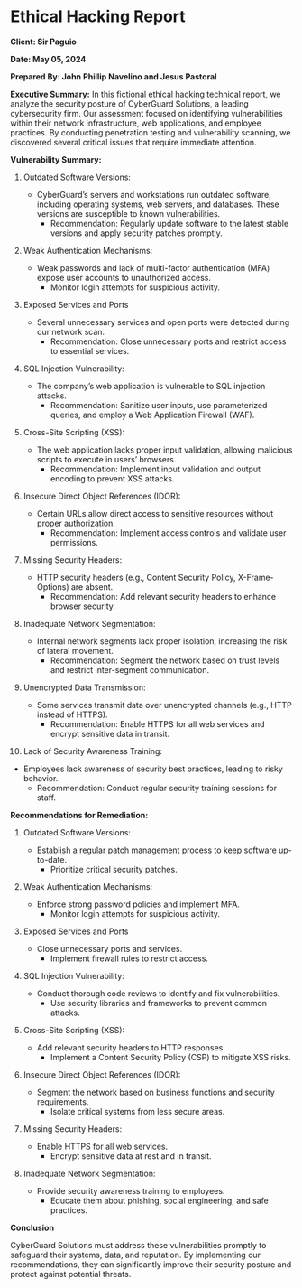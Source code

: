 # Ethical Hacking Report #
**Client: Sir Paguio** 


**Date: May 05, 2024** 

**Prepared By: John Phillip Navelino and Jesus Pastoral** 

**Executive Summary:** In this fictional ethical hacking technical report, we analyze the security posture of CyberGuard Solutions, a leading cybersecurity firm. Our assessment focused on identifying vulnerabilities within their network infrastructure, web applications, and employee practices. By conducting penetration testing and vulnerability scanning, we discovered several critical issues that require immediate attention.

**Vulnerability Summary:**

1. Outdated Software Versions:
   - CyberGuard’s servers and workstations run outdated software, including operating systems, web servers, and databases. These versions are susceptible to known vulnerabilities.
     - Recommendation: Regularly update software to the latest stable versions and apply security patches promptly.
    
2. Weak Authentication Mechanisms:
   - Weak passwords and lack of multi-factor authentication (MFA) expose user accounts to unauthorized access.
     - Monitor login attempts for suspicious activity.

3. Exposed Services and Ports
   - Several unnecessary services and open ports were detected during our network scan.
     - Recommendation: Close unnecessary ports and restrict access to essential services.
    
4. SQL Injection Vulnerability:
   - The company’s web application is vulnerable to SQL injection attacks.
     - Recommendation: Sanitize user inputs, use parameterized queries, and employ a Web Application Firewall (WAF).
    
5. Cross-Site Scripting (XSS):
   - The web application lacks proper input validation, allowing malicious scripts to execute in users’ browsers.
     - Recommendation: Implement input validation and output encoding to prevent XSS attacks.
    
6. Insecure Direct Object References (IDOR):
   - Certain URLs allow direct access to sensitive resources without proper authorization.
     - Recommendation: Implement access controls and validate user permissions.
    
7. Missing Security Headers:
   - HTTP security headers (e.g., Content Security Policy, X-Frame-Options) are absent.
     - Recommendation: Add relevant security headers to enhance browser security.

8. Inadequate Network Segmentation:
   - Internal network segments lack proper isolation, increasing the risk of lateral movement.
     - Recommendation: Segment the network based on trust levels and restrict inter-segment communication.
    
9. Unencrypted Data Transmission:
   - Some services transmit data over unencrypted channels (e.g., HTTP instead of HTTPS).
     - Recommendation: Enable HTTPS for all web services and encrypt sensitive data in transit.
    
10. Lack of Security Awareness Training:
   - Employees lack awareness of security best practices, leading to risky behavior.
     - Recommendation: Conduct regular security training sessions for staff.
    
**Recommendations for Remediation:**

1. Outdated Software Versions:
   - Establish a regular patch management process to keep software up-to-date.
     - Prioritize critical security patches.
    
2. Weak Authentication Mechanisms:
   - Enforce strong password policies and implement MFA.
     - Monitor login attempts for suspicious activity.

3. Exposed Services and Ports
   - Close unnecessary ports and services.
     - Implement firewall rules to restrict access.
    
4. SQL Injection Vulnerability:
   - Conduct thorough code reviews to identify and fix vulnerabilities.
     - Use security libraries and frameworks to prevent common attacks.
    
5. Cross-Site Scripting (XSS):
   - Add relevant security headers to HTTP responses.
     - Implement a Content Security Policy (CSP) to mitigate XSS risks.
    
6. Insecure Direct Object References (IDOR):
   - Segment the network based on business functions and security requirements.
     - Isolate critical systems from less secure areas.
    
7. Missing Security Headers:
   - Enable HTTPS for all web services.
     - Encrypt sensitive data at rest and in transit.

8. Inadequate Network Segmentation:
   - Provide security awareness training to employees.
     - Educate them about phishing, social engineering, and safe practices.
    
**Conclusion**

CyberGuard Solutions must address these vulnerabilities promptly to safeguard their systems, data, and reputation. By implementing our recommendations, they can significantly improve their security posture and protect against potential threats.

